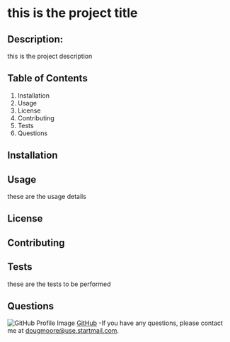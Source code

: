 
# this is the project title

## Description:
  this is the project description

## Table of Contents
  1. Installation
  2. Usage
  3. License
  4. Contributing
  5. Tests
  6. Questions

## Installation
  

## Usage
  these are the usage details

## License
  

## Contributing
  

## Tests
  these are the tests to be performed

## Questions
![GitHub Profile Image](https://avatars3.githubusercontent.com/u/64918107?s=460&u=4277fa2bf868713adec524f08700cee517941e82&v=4)
[GitHub](https://github.com/AllAroundD/)
-If you have any questions, please contact me at [dougmoore@use.startmail.com](mailto:dougmoore@use.startmail.com?subject=[GitHub]%20Source%20Question).
